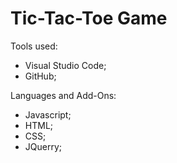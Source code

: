 # Tic-Tac-Toe Game
Tools used:
* Visual Studio Code;
* GitHub;

Languages and Add-Ons:
* Javascript;
* HTML;
* CSS;
* JQuerry;
